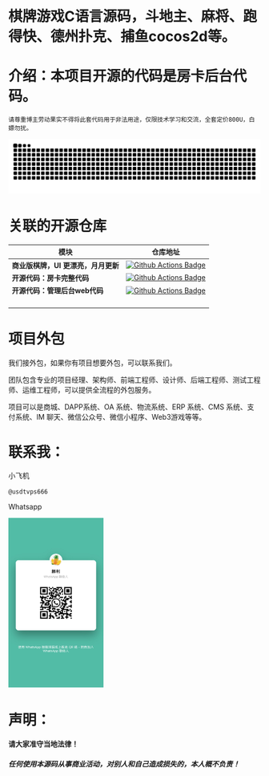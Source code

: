 # 棋牌游戏C语言源码，斗地主、麻将、跑得快、德州扑克、捕鱼cocos2d等。

# 

# 介绍：本项目开源的代码是房卡后台代码。

> 

```
请尊重博主劳动果实不得将此套代码用于非法用途，仅限技术学习和交流，全套定价800U，白嫖勿扰。
```



![find YOU](https://raw.githubusercontent.com/BEPb/BEPb/output/github-contribution-grid-snake.svg)

# 关联的开源仓库

<!--   my-proj -->

| 模块                                | 仓库地址                                                     |
| ----------------------------------- | ------------------------------------------------------------ |
| **商业版棋牌，UI 更漂亮，月月更新** | [![Github Actions Badge](https://img.shields.io/badge/-Git%20-2088FF?style=flat&logo=Git&logoColor=white)](https://github.com/bizzancoin/qipaiyouxi) |
| **开源代码：房卡完整代码**          | [![Github Actions Badge](https://img.shields.io/badge/-Git%20-2088FF?style=flat&logo=Git&logoColor=white)](https://github.com/bizzancoin/qipaiyouxi_fangkayuanma) |
| **开源代码：管理后台web代码**       | [![Github Actions Badge](https://img.shields.io/badge/-Git%20-2088FF?style=flat&logo=Git&logoColor=white)](https://github.com/bizzancoin/qipaiyouxi_guanlihoutai) |
|                                     |                                                              |
|                                     |                                                              |
|                                     |                                                              |
|                                     |                                                              |

<!--   GitHub proj graph -->

# 项目外包

我们接外包，如果你有项目想要外包，可以联系我们。

团队包含专业的项目经理、架构师、前端工程师、设计师、后端工程师、测试工程师、运维工程师，可以提供全流程的外包服务。

项目可以是商城、DAPP系统、OA 系统、物流系统、ERP 系统、CMS 系统、支付系统、IM 聊天、微信公众号、微信小程序、Web3游戏等等。



# 联系我：

小飞机

```
@usdtvps666
```



Whatsapp

<img src="https://raw.githubusercontent.com/bizzancoin/btc-eth-fil-contract-Exchange---ztuo/master/img/whatsapp.jpg" alt="whatsapp" style="zoom: 33%;" />

# 声明：

#### 请大家准守当地法律！

##### 任何使用本源码从事商业活动，对别人和自己造成损失的，本人概不负责！